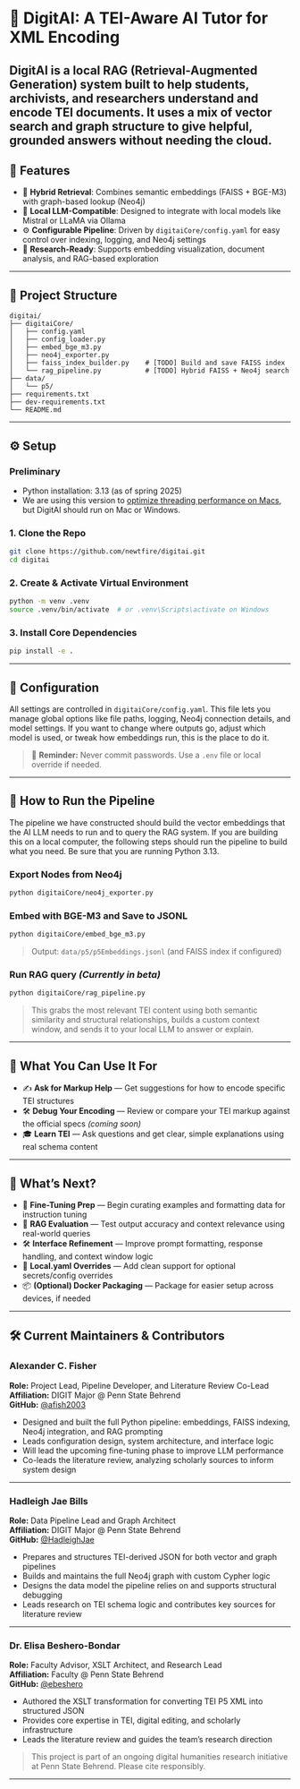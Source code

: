 # 🧠 DigitAI: A TEI-Aware AI Tutor for XML Encoding

DigitAI is a local RAG (Retrieval-Augmented Generation) system built to help students, archivists, and researchers understand and encode TEI documents. It uses a mix of vector search and graph structure to give helpful, grounded answers without needing the cloud.
---

## 🚀 Features

- 🔎 **Hybrid Retrieval**: Combines semantic embeddings (FAISS + BGE-M3) with graph-based lookup (Neo4j)
- 🧠 **Local LLM-Compatible**: Designed to integrate with local models like Mistral or LLaMA via Ollama
- ⚙️ **Configurable Pipeline**: Driven by `digitaiCore/config.yaml` for easy control over indexing, logging, and Neo4j settings
- 🧪 **Research-Ready**: Supports embedding visualization, document analysis, and RAG-based exploration

---

## 📂 Project Structure

```
digitai/
├── digitaiCore/
│   ├── config.yaml
│   ├── config_loader.py
│   ├── embed_bge_m3.py
│   ├── neo4j_exporter.py
│   ├── faiss_index_builder.py    # [TODO] Build and save FAISS index
│   └── rag_pipeline.py           # [TODO] Hybrid FAISS + Neo4j search
├── data/
│   └── p5/
├── requirements.txt
├── dev-requirements.txt
└── README.md
```

---

## ⚙️ Setup

### Preliminary
* Python installation: 3.13 (as of spring 2025)
* We are using this version to [optimize threading performance on Macs](https://docs.python.org/3/howto/free-threading-python.html), but DigitAI should run on Mac or Windows.

### 1. Clone the Repo

```bash
git clone https://github.com/newtfire/digitai.git
cd digitai
```

### 2. Create & Activate Virtual Environment

```bash
python -m venv .venv
source .venv/bin/activate  # or .venv\Scripts\activate on Windows
```

### 3. Install Core Dependencies

```bash
pip install -e .
```



---

## 🔧 Configuration

All settings are controlled in `digitaiCore/config.yaml`. This file lets you manage global options like file paths, logging, Neo4j connection details, and model settings. If you want to change where outputs go, adjust which model is used, or tweak how embeddings run, this is the place to do it.

> 🛑 **Reminder:** Never commit passwords. Use a `.env` file or local override if needed.


---

## 🧪 How to Run the Pipeline

The pipeline we have constructed should build the vector embeddings that the AI LLM needs to run and to query the RAG system. 
If you are building this on a local computer, the following steps should run the pipeline to build what you need. Be sure that you 
are running Python 3.13.

### Export Nodes from Neo4j

```bash
python digitaiCore/neo4j_exporter.py
```

### Embed with BGE-M3 and Save to JSONL

```bash
python digitaiCore/embed_bge_m3.py
```

> Output: `data/p5/p5Embeddings.jsonl` (and FAISS index if configured)

### Run RAG query *(Currently in beta)*

```bash
python digitaiCore/rag_pipeline.py
```
>This grabs the most relevant TEI content using both semantic similarity and structural relationships, builds a custom context window, and sends it to your local LLM to answer or explain.

---

## 🧠 What You Can Use It For

- ✍️ **Ask for Markup Help** — Get suggestions for how to encode specific TEI structures  
- 🛠️ **Debug Your Encoding** — Review or compare your TEI markup against the official specs *(coming soon)*  
- 🎓 **Learn TEI** — Ask questions and get clear, simple explanations using real schema content  

---

## 🔮 What’s Next?

- 🎯 **Fine-Tuning Prep** — Begin curating examples and formatting data for instruction tuning  
- 🧪 **RAG Evaluation** — Test output accuracy and context relevance using real-world queries  
- 🛠️ **Interface Refinement** — Improve prompt formatting, response handling, and context window logic  
- 🧱 **Local.yaml Overrides** — Add clean support for optional secrets/config overrides  
- 📦 **(Optional) Docker Packaging** — Package for easier setup across devices, if needed
---

## 🛠 Current Maintainers & Contributors

### Alexander C. Fisher  
**Role:** Project Lead, Pipeline Developer, and Literature Review Co-Lead  
**Affiliation:** DIGIT Major @ Penn State Behrend  
**GitHub:** [@afish2003](https://github.com/afish2003)

- Designed and built the full Python pipeline: embeddings, FAISS indexing, Neo4j integration, and RAG prompting  
- Leads configuration design, system architecture, and interface logic  
- Will lead the upcoming fine-tuning phase to improve LLM performance  
- Co-leads the literature review, analyzing scholarly sources to inform system design  

---

### Hadleigh Jae Bills  
**Role:** Data Pipeline Lead and Graph Architect  
**Affiliation:** DIGIT Major @ Penn State Behrend  
**GitHub:** [@HadleighJae](https://github.com/HadleighJae)

- Prepares and structures TEI-derived JSON for both vector and graph pipelines  
- Builds and maintains the full Neo4j graph with custom Cypher logic  
- Designs the data model the pipeline relies on and supports structural debugging  
- Leads research on TEI schema logic and contributes key sources for literature review  

---

### Dr. Elisa Beshero-Bondar  
**Role:** Faculty Advisor, XSLT Architect, and Research Lead  
**Affiliation:** Faculty @ Penn State Behrend  
**GitHub:** [@ebeshero](https://github.com/ebeshero)

- Authored the XSLT transformation for converting TEI P5 XML into structured JSON  
- Provides core expertise in TEI, digital editing, and scholarly infrastructure  
- Leads the literature review and guides the team’s research direction  

> This project is part of an ongoing digital humanities research initiative at Penn State Behrend. Please cite responsibly.
---
